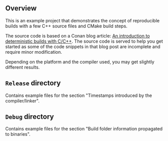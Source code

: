 ## Overview

This is an example project that demonstrates the concept of reproducible builds 
with a few C++ source files and CMake build steps.

The source code is based on a Conan blog article: 
[An introduction to deterministic builds with C/C++](https://blog.conan.io/2019/09/02/Deterministic-builds-with-C-C++.html).
The source code is served to help you get started as some of the code snippets in that blog
post are incomplete and require minor modification.

Depending on the platform and the compiler used, you may get slightly different results.

## `Release` directory

Contains example files for the section "Timestamps introduced by the compiler/linker".

## `Debug` directory

Contains example files for the section "Build folder information propagated to binaries".

